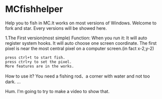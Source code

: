 # MCfishhelper
Help you to fish in MC.It works on most versions of Windows.
Welcome to fork and star.
Every versions will be showed here.

1.The First version(most simple)
Function:
When you run it:
	It will auto register system hooks.
	It will auto choose one screen coordinate.
		The first pixel is near the most central pixel on a computer screen.(in fact x-2,y-2)
	
	press ctrl+t to start fish.
	press ctrl+y to set the pixel.
	More features are in the works.

How to use it?
You need a fishing rod、a corner with water and not too dark.
...

Hum.
I'm going to try to make a video to show that.